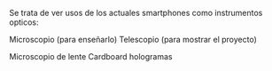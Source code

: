 Se trata de ver usos de los actuales smartphones como instrumentos opticos:

Microscopio (para enseñarlo)
Telescopio (para mostrar el proyecto)

Microscopio de lente
Cardboard
hologramas